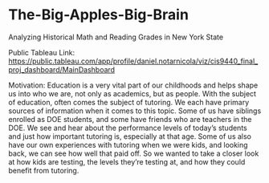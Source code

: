 # The-Big-Apples-Big-Brain 
Analyzing Historical Math and Reading Grades in New York State 

Public Tableau Link:
https://public.tableau.com/app/profile/daniel.notarnicola/viz/cis9440_final_proj_dashboard/MainDashboard

Motivation: Education is a very vital part of our childhoods and helps shape us into who we are, not only as academics, but as people. With the subject of education, often comes the subject of tutoring. We each have primary sources of information when it comes to this topic. Some of us have siblings enrolled as DOE students, and some have friends who are teachers in the DOE. We see and hear about the performance levels of today’s students and just how important tutoring is, especially at that age. Some of us also have our own experiences with tutoring when we were kids, and looking back, we can see how well that paid off. So we wanted to take a closer look at how kids are testing, the levels they’re testing at, and how they could benefit from tutoring.

